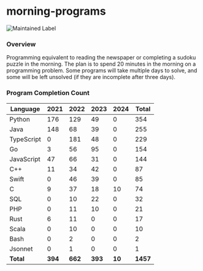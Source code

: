 # morning-programs

![Maintained Label](https://img.shields.io/badge/Maintained-Yes-brightgreen?style=for-the-badge)

### Overview

Programming equivalent to reading the newspaper or completing a sudoku puzzle in the morning.  The plan is to spend 20 
minutes in the morning on a programming problem.  Some programs will take multiple days to solve, and some will be left 
unsolved (if they are incomplete after three days).

### Program Completion Count

| Language   | 2021    | 2022    | 2023    | 2024   | Total    |
|------------|---------|---------|---------|--------|----------|
| Python     | 176     | 129     | 49      | 0      | 354      |
| Java       | 148     | 68      | 39      | 0      | 255      |
| TypeScript | 0       | 181     | 48      | 0      | 229      |
| Go         | 3       | 56      | 95      | 0      | 154      |
| JavaScript | 47      | 66      | 31      | 0      | 144      |
| C++        | 11      | 34      | 42      | 0      | 87       |
| Swift      | 0       | 46      | 39      | 0      | 85       |
| C          | 9       | 37      | 18      | 10     | 74       |
| SQL        | 0       | 10      | 22      | 0      | 32       |
| PHP        | 0       | 11      | 10      | 0      | 21       |
| Rust       | 6       | 11      | 0       | 0      | 17       |
| Scala      | 0       | 10      | 0       | 0      | 10       |
| Bash       | 0       | 2       | 0       | 0      | 2        |
| Jsonnet    | 0       | 1       | 0       | 0      | 1        |
| **Total**  | **394** | **662** | **393** | **10** | **1457** |
